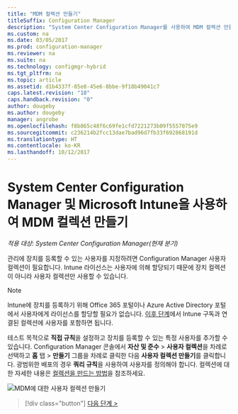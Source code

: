 ```yaml
---
title: "MDM 컬렉션 만들기"
titleSuffix: Configuration Manager
description: "System Center Configuration Manager를 사용하여 MDM 컬렉션 만들기"
ms.custom: na
ms.date: 03/05/2017
ms.prod: configuration-manager
ms.reviewer: na
ms.suite: na
ms.technology: configmgr-hybrid
ms.tgt_pltfrm: na
ms.topic: article
ms.assetid: d1b4337f-85e8-45e6-8bbe-9f18b49041c7
caps.latest.revision: "18"
caps.handback.revision: "0"
author: dougeby
ms.author: dougeby
manager: angrobe
ms.openlocfilehash: f8b865c48f6c69fe1cfd7221273b09f5557075e9
ms.sourcegitcommit: c236214b2fcc13dae7bad96d7fb33f692868191d
ms.translationtype: HT
ms.contentlocale: ko-KR
ms.lasthandoff: 10/12/2017
---
```

# <a name="create-an-mdm-collection-with-system-center-configuration-manager-and-microsoft-intune"></a>System Center Configuration Manager 및 Microsoft Intune을 사용하여 MDM 컬렉션 만들기

*적용 대상: System Center Configuration Manager(현재 분기)*

관리에 장치를 등록할 수 있는 사용자를 지정하려면 Configuration Manager 사용자 컬렉션이 필요합니다. Intune 라이선스는 사용자에 의해 할당되기 때문에 장치 컬렉션이 아니라 사용자 컬렉션만 사용할 수 있습니다.

> [!NOTE]
> Intune에 장치를 등록하기 위해 Office 365 포털이나 Azure Active Directory 포털에서 사용자에게 라이선스를 할당할 필요가 없습니다. [이후 단계](configure-intune-subscription.md)에서 Intune 구독과 연결된 컬렉션에 사용자를 포함하면 됩니다.

테스트 목적으로 **직접 규칙**을 설정하고 장치를 등록할 수 있는 특정 사용자를 추가할 수 있습니다. Configuration Manager 콘솔에서 **자산 및 준수** > **사용자 컬렉션**을 차례로 선택하고 **홈** 탭 > **만들기** 그룹을 차례로 클릭한 다음 **사용자 컬렉션 만들기**를 클릭합니다. 광범위한 배포의 경우 **쿼리 규칙**을 사용하여 사용자를 정의해야 합니다. 컬렉션에 대한 자세한 내용은 [컬렉션을 만드는 방법](https://technet.microsoft.com/library/mt629371.aspx)을 참조하세요.

![MDM에 대한 사용자 컬렉션 만들기](../media/mdm-create-user-collection.png)

> [!div class="button"]
[다음 단계 >](confirm-dns.md)
